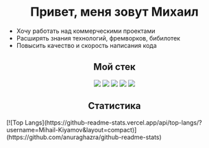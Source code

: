 <!--
**Mihail-Kiyamov/Mihail-Kiyamov** is a ✨ _special_ ✨ repository because its `README.md` (this file) appears on your GitHub profile.

Here are some ideas to get you started:

- 🔭 I’m currently working on ...
- 🌱 I’m currently learning ...
- 👯 I’m looking to collaborate on ...
- 🤔 I’m looking for help with ...
- 💬 Ask me about ...
- 📫 How to reach me: ...
- 😄 Pronouns: ...
- ⚡ Fun fact: ...
-->

<h1 align="center">Привет, меня зовут Михаил</h1>

* Хочу работать над коммерческими проектами  
* Расширять знания технологий, фремворков, бибилотек  
* Повысить качество и скорость написания кода

<h2 align="center">Мой стек</h2>
<div align="center">
  <img src="https://img.shields.io/badge/html5-%23E34F26.svg?style=for-the-badge&logo=html5&logoColor=white" />
  <img src="https://img.shields.io/badge/css3-%231572B6.svg?style=for-the-badge&logo=css3&logoColor=white" />
  <img src="https://img.shields.io/badge/javascript-%23323330.svg?style=for-the-badge&logo=javascript&logoColor=%23F7DF1E" />
  <img src="https://img.shields.io/badge/express.js-%23404d59.svg?style=for-the-badge&logo=express&logoColor=%2361DAFB" />
  <img src="https://img.shields.io/badge/MongoDB-%234ea94b.svg?style=for-the-badge&logo=mongodb&logoColor=white" />
</div>

<h2 align="center">Статистика</h2>
[![Top Langs](https://github-readme-stats.vercel.app/api/top-langs/?username=Mihail-Kiyamov&layout=compact)](https://github.com/anuraghazra/github-readme-stats)
